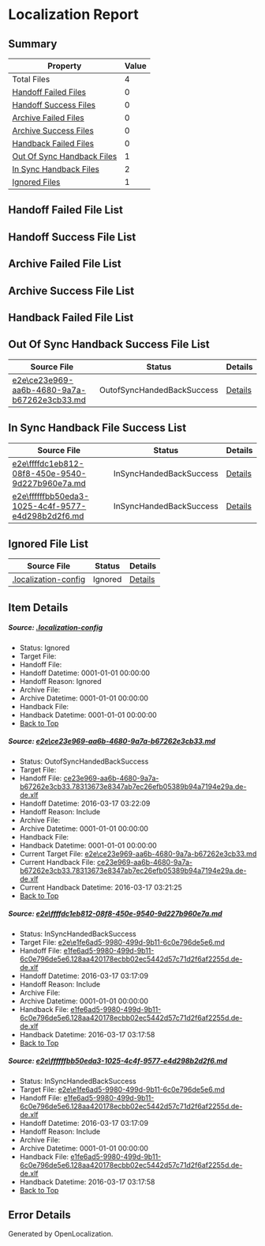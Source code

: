 # <a name='report-top'></a> Localization Report

## Summary
 Property | Value 
 -------- | ----- 
 Total Files | 4
[ Handoff Failed Files ](#handoff-failed-list)| 0
[ Handoff Success Files ](#handoff-success-list)| 0
[ Archive Failed Files ](#archive-failed-list)| 0
[ Archive Success Files ](#archive-success-list)| 0
[ Handback Failed Files ](#handback-failed-list)| 0
[ Out Of Sync Handback Files ](#outofsync-handback-success-list)| 1
[ In Sync Handback Files ](#insync-handback-success-list)| 2
[ Ignored Files ](#ignored-list)| 1

## <a name='handoff-failed-list'></a> Handoff Failed File List

## <a name='handoff-success-list'></a> Handoff Success File List

## <a name='archive-failed-list'></a> Archive Failed File List

## <a name='archive-success-list'></a> Archive Success File List

## <a name='handback-failed-list'></a> Handback Failed File List

## <a name='outofsync-handback-success-list'></a> Out Of Sync Handback Success File List
 Source File | Status | Details 
 ----------- | ------ | ------- 
 [e2e\ce23e969-aa6b-4680-9a7a-b67262e3cb33.md](https://github.com/OpenLocalizationTest/oltest/blob/c62e3595fb8d81fd68389883031f5a74e8ec012f/e2e/ce23e969-aa6b-4680-9a7a-b67262e3cb33.md) | OutofSyncHandedBackSuccess | [Details](#944d5cf5ddb773618d000f6f3505f02a30be14681)

## <a name='insync-handback-success-list'></a> In Sync Handback File Success List
 Source File | Status | Details 
 ----------- | ------ | ------- 
 [e2e\ffffdc1eb812-08f8-450e-9540-9d227b960e7a.md](https://github.com/OpenLocalizationTest/oltest/blob/c62e3595fb8d81fd68389883031f5a74e8ec012f/e2e/ffffdc1eb812-08f8-450e-9540-9d227b960e7a.md) | InSyncHandedBackSuccess | [Details](#e5de24b57f344c9dc99fb5583272fd47328ec97e2)
 [e2e\ffffffbb50eda3-1025-4c4f-9577-e4d298b2d2f6.md](https://github.com/OpenLocalizationTest/oltest/blob/c62e3595fb8d81fd68389883031f5a74e8ec012f/e2e/ffffffbb50eda3-1025-4c4f-9577-e4d298b2d2f6.md) | InSyncHandedBackSuccess | [Details](#e5de24b57f344c9dc99fb5583272fd47328ec97e3)

## <a name='ignored-list'></a> Ignored File List
 Source File | Status | Details 
 ----------- | ------ | ------- 
 [.localization-config](https://github.com/OpenLocalizationTest/oltest/blob/c62e3595fb8d81fd68389883031f5a74e8ec012f/.localization-config) | Ignored | [Details](#66aca4b1c2f43b14ec41e0e427345df94af1d5e10)

## Item Details
##### <a name='66aca4b1c2f43b14ec41e0e427345df94af1d5e10'></a> Source: [.localization-config](https://github.com/OpenLocalizationTest/oltest/blob/c62e3595fb8d81fd68389883031f5a74e8ec012f/.localization-config)
* Status: Ignored
* Target File: 
* Handoff File: 
* Handoff Datetime: 0001-01-01 00:00:00
* Handoff Reason: Ignored
* Archive File: 
* Archive Datetime: 0001-01-01 00:00:00
* Handback File: 
* Handback Datetime: 0001-01-01 00:00:00
* [Back to Top](#report-top)

##### <a name='944d5cf5ddb773618d000f6f3505f02a30be14681'></a> Source: [e2e\ce23e969-aa6b-4680-9a7a-b67262e3cb33.md](https://github.com/OpenLocalizationTest/oltest/blob/c62e3595fb8d81fd68389883031f5a74e8ec012f/e2e/ce23e969-aa6b-4680-9a7a-b67262e3cb33.md)
* Status: OutofSyncHandedBackSuccess
* Target File: 
* Handoff File: [ce23e969-aa6b-4680-9a7a-b67262e3cb33.78313673e8347ab7ec26efb05389b94a7194e29a.de-de.xlf](https://github.com/OpenLocalizationTestOrg/olhandoff/blob/21f7e1f11be68daac86d149164f581448b634571/ol-handoff/OpenLocalizationTestOrg/oltest.de-de/xinjiang/ht/ce23e969-aa6b-4680-9a7a-b67262e3cb33.78313673e8347ab7ec26efb05389b94a7194e29a.de-de.xlf)
* Handoff Datetime: 2016-03-17 03:22:09
* Handoff Reason: Include
* Archive File: 
* Archive Datetime: 0001-01-01 00:00:00
* Handback File: 
* Handback Datetime: 0001-01-01 00:00:00
* Current Target File: [e2e\ce23e969-aa6b-4680-9a7a-b67262e3cb33.md](https://github.com/OpenLocalizationTestOrg/oltest.de-de/blob/9b7afb01ee4dc827b8a32270086e2516d97b01ef/e2e/ce23e969-aa6b-4680-9a7a-b67262e3cb33.md)
* Current Handback File: [ce23e969-aa6b-4680-9a7a-b67262e3cb33.78313673e8347ab7ec26efb05389b94a7194e29a.de-de.xlf](https://github.com/OpenLocalizationTestOrg/olhandback/blob/9ea793e3a7a6e8cb164271b32c4f28f99cac901c/ol-handback/OpenLocalizationTestOrg/oltest.de-de/xinjiang/ht/ce23e969-aa6b-4680-9a7a-b67262e3cb33.78313673e8347ab7ec26efb05389b94a7194e29a.de-de.xlf)
* Current Handback Datetime: 2016-03-17 03:21:25
* [Back to Top](#report-top)

##### <a name='e5de24b57f344c9dc99fb5583272fd47328ec97e2'></a> Source: [e2e\ffffdc1eb812-08f8-450e-9540-9d227b960e7a.md](https://github.com/OpenLocalizationTest/oltest/blob/c62e3595fb8d81fd68389883031f5a74e8ec012f/e2e/ffffdc1eb812-08f8-450e-9540-9d227b960e7a.md)
* Status: InSyncHandedBackSuccess
* Target File: [e2e\e1fe6ad5-9980-499d-9b11-6c0e796de5e6.md](https://github.com/OpenLocalizationTestOrg/oltest.de-de/blob/9da3c64e1e64fe058c2492efaf2c655ad56f15c9/e2e/e1fe6ad5-9980-499d-9b11-6c0e796de5e6.md)
* Handoff File: [e1fe6ad5-9980-499d-9b11-6c0e796de5e6.128aa420178ecbb02ec5442d57c71d2f6af2255d.de-de.xlf](https://github.com/OpenLocalizationTestOrg/olhandoff/blob/ad8f6644026237fe9a0e588796a7b87a62c27b9c/ol-handoff/OpenLocalizationTestOrg/oltest.de-de/xinjiang/ht/e1fe6ad5-9980-499d-9b11-6c0e796de5e6.128aa420178ecbb02ec5442d57c71d2f6af2255d.de-de.xlf)
* Handoff Datetime: 2016-03-17 03:17:09
* Handoff Reason: Include
* Archive File: 
* Archive Datetime: 0001-01-01 00:00:00
* Handback File: [e1fe6ad5-9980-499d-9b11-6c0e796de5e6.128aa420178ecbb02ec5442d57c71d2f6af2255d.de-de.xlf](https://github.com/OpenLocalizationTestOrg/olhandback/blob/7dc6cca17db0a334cc816073363c4fe8c4e032e4/ol-handback/OpenLocalizationTestOrg/oltest.de-de/xinjiang/ht/e1fe6ad5-9980-499d-9b11-6c0e796de5e6.128aa420178ecbb02ec5442d57c71d2f6af2255d.de-de.xlf)
* Handback Datetime: 2016-03-17 03:17:58
* [Back to Top](#report-top)

##### <a name='e5de24b57f344c9dc99fb5583272fd47328ec97e3'></a> Source: [e2e\ffffffbb50eda3-1025-4c4f-9577-e4d298b2d2f6.md](https://github.com/OpenLocalizationTest/oltest/blob/c62e3595fb8d81fd68389883031f5a74e8ec012f/e2e/ffffffbb50eda3-1025-4c4f-9577-e4d298b2d2f6.md)
* Status: InSyncHandedBackSuccess
* Target File: [e2e\e1fe6ad5-9980-499d-9b11-6c0e796de5e6.md](https://github.com/OpenLocalizationTestOrg/oltest.de-de/blob/9da3c64e1e64fe058c2492efaf2c655ad56f15c9/e2e/e1fe6ad5-9980-499d-9b11-6c0e796de5e6.md)
* Handoff File: [e1fe6ad5-9980-499d-9b11-6c0e796de5e6.128aa420178ecbb02ec5442d57c71d2f6af2255d.de-de.xlf](https://github.com/OpenLocalizationTestOrg/olhandoff/blob/ad8f6644026237fe9a0e588796a7b87a62c27b9c/ol-handoff/OpenLocalizationTestOrg/oltest.de-de/xinjiang/ht/e1fe6ad5-9980-499d-9b11-6c0e796de5e6.128aa420178ecbb02ec5442d57c71d2f6af2255d.de-de.xlf)
* Handoff Datetime: 2016-03-17 03:17:09
* Handoff Reason: Include
* Archive File: 
* Archive Datetime: 0001-01-01 00:00:00
* Handback File: [e1fe6ad5-9980-499d-9b11-6c0e796de5e6.128aa420178ecbb02ec5442d57c71d2f6af2255d.de-de.xlf](https://github.com/OpenLocalizationTestOrg/olhandback/blob/7dc6cca17db0a334cc816073363c4fe8c4e032e4/ol-handback/OpenLocalizationTestOrg/oltest.de-de/xinjiang/ht/e1fe6ad5-9980-499d-9b11-6c0e796de5e6.128aa420178ecbb02ec5442d57c71d2f6af2255d.de-de.xlf)
* Handback Datetime: 2016-03-17 03:17:58
* [Back to Top](#report-top)


## Error Details

Generated by OpenLocalization.
